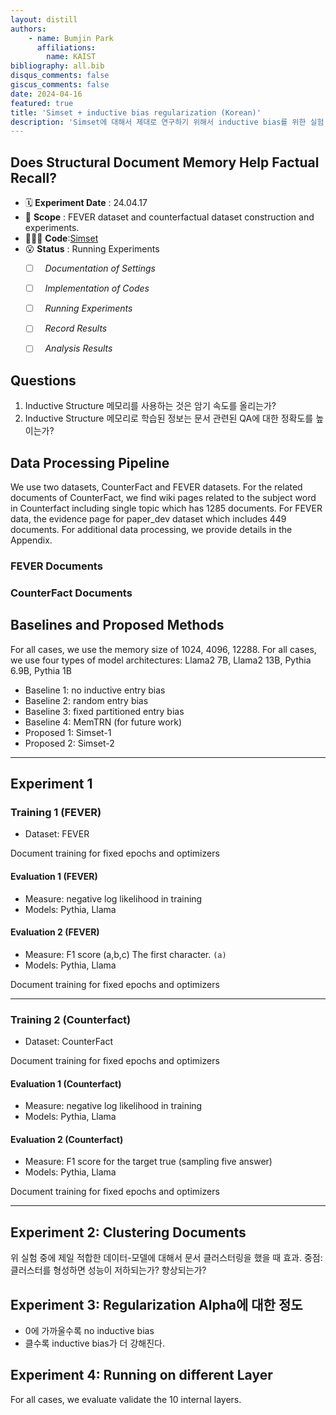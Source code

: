 ```yaml
---
layout: distill
authors: 
    - name: Bumjin Park
      affiliations:
        name: KAIST
bibliography: all.bib
disqus_comments: false
giscus_comments: false
date: 2024-04-16
featured: true
title: 'Simset + inductive bias regularization (Korean)'
description: 'Simset에 대해서 제대로 연구하기 위해서 inductive bias를 위한 실험 설계 및 진행.'
---
```

## Does Structural Document Memory Help Factual Recall? 

* 🗓️ **Experiment Date** : 24.04.17
* 🌸 **Scope** : FEVER dataset and counterfactual dataset construction and experiments. 
* 🧑🏻‍💻 **Code**:[Simset]()
* 😮 **Status** : Running Experiments 
  - [ ] &nbsp; *Documentation of Settings*
  - [ ] &nbsp; *Implementation of Codes*
  - [ ] &nbsp; *Running Experiments*
  - [ ] &nbsp; *Record Results*
  - [ ] &nbsp; *Analysis Results* 


## Questions 

1. Inductive Structure 메모리를 사용하는 것은 암기 속도를 올리는가? 
2. Inductive Structure 메모리로 학습된 정보는 문서 관련된 QA에 대한 정확도를 높이는가? 


## Data Processing Pipeline 

We use two datasets, CounterFact and FEVER datasets.
For the related documents of CounterFact, we find wiki pages related to the subject word in Counterfact including single topic which has 1285 documents.  For FEVER data, the evidence page for paper_dev dataset which includes 449 documents. For additional data processing, we provide details in the Appendix. 

### FEVER Documents


### CounterFact Documents


## Baselines and Proposed Methods

For all cases, we use the memory size of 1024, 4096, 12288. 
For all cases, we use four types of model architectures: Llama2 7B, Llama2 13B, Pythia 6.9B, Pythia 1B

* Baseline 1: no inductive entry bias
* Baseline 2: random entry bias
* Baseline 3: fixed partitioned entry bias
* Baseline 4: MemTRN (for future work)
* Proposed 1: Simset-1
* Proposed 2: Simset-2




----

## Experiment 1


### Training 1 (FEVER)

* Dataset: FEVER 

Document training for fixed epochs and optimizers

#### Evaluation 1 (FEVER) 

* Measure: negative log likelihood in training
* Models: Pythia, Llama

#### Evaluation 2 (FEVER)

* Measure: F1 score (a,b,c) The first character.  ` (a) ` 
* Models: Pythia, Llama

Document training for fixed epochs and optimizers

----

### Training 2 (Counterfact)

* Dataset: CounterFact

Document training for fixed epochs and optimizers

#### Evaluation 1 (Counterfact)

* Measure: negative log likelihood in training
* Models: Pythia, Llama



#### Evaluation 2 (Counterfact)

* Measure: F1 score for the target true (sampling five answer)
* Models: Pythia, Llama

Document training for fixed epochs and optimizers

----

## Experiment 2: Clustering Documents

위 실험 중에 제일 적합한 데이터-모델에 대해서 문서 클러스터링을 했을 때 효과. 
중점: 클러스터를 형성하면 성능이 저하되는가? 향상되는가? 


## Experiment 3: Regularization Alpha에 대한 정도 

* 0에 가까울수록 no inductive bias 
* 클수록 inductive bias가 더 강해진다. 



## Experiment 4: Running on different Layer

For all cases, we evaluate validate the 10 internal layers. 
